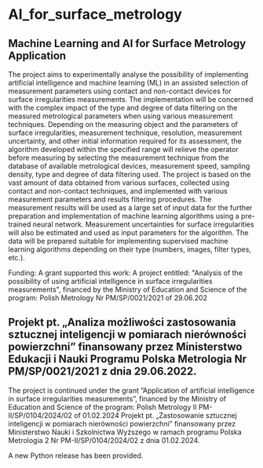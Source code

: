 # AI_for_surface_metrology
Machine Learning and AI for Surface Metrology Application
-------------------------------------------------------------------------------------------------------------------------------
The project aims to experimentally analyse the possibility of implementing artificial intelligence and machine learning (ML) in an assisted selection of measurement parameters using contact and non-contact devices for surface irregularities measurements. The implementation will be concerned with the complex impact of the type and degree of data filtering on the measured metrological parameters when using various measurement techniques. Depending on the measuring object and the parameters of surface irregularities, measurement technique, resolution, measurement uncertainty, and other initial information required for its assessment, the algorithm developed within the specified range will relieve the operator before measuring by selecting the measurement technique from the database of available metrological devices, measurement speed, sampling density, type and degree of data filtering used.
The project is based on the vast amount of data obtained from various surfaces, collected using contact and non-contact techniques, and implemented with various measurement parameters and results filtering procedures. The measurement results will be used as a large set of input data for the further preparation and implementation of machine learning algorithms using a pre-trained neural network. Measurement uncertainties for surface irregularities will also be estimated and used as input parameters for the algorithm. The data will be prepared suitable for implementing supervised machine learning algorithms depending on their type (numbers, images, filter types, etc.).

Funding: A grant supported this work: A project entitled: "Analysis of the possibility of using artificial intelligence in surface irregularities measurements", financed by the Ministry of Education and Science of the program: Polish Metrology Nr PM/SP/0021/2021 of 29.06.202

Projekt pt. „Analiza możliwości zastosowania sztucznej inteligencji w pomiarach nierówności powierzchni” finansowany przez Ministerstwo Edukacji i Nauki Programu Polska Metrologia Nr PM/SP/0021/2021 z dnia 29.06.2022.
-------------------------------------------------------------------------------------------------------------------------------


The project is continued under the grant ”Application of artificial intelligence in surface irregularities measurements”, financed by the Ministry of Education and Science of the program: Polish Metrology II PM-II/SP/0104/2024/02 of 01.02.2024
Projekt pt. „Zastosowanie sztucznej inteligencji w pomiarach nierówności powierzchni” finansowany przez Ministerstwo Nauki i Szkolnictwa Wyższego w ramach programu Polska Metrologia 2 Nr PM-II/SP/0104/2024/02 z dnia 01.02.2024.

A new Python release has been provided.
